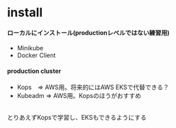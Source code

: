 # install

#### ローカルにインストール(productionレベルではない練習用)
- Minikube
- Docker Client

#### production cluster
- Kops　=> AWS用。将来的にはAWS EKSで代替できる？
- Kubeadm => AWS用。Kopsのほうがおすすめ<br>

<br>
とりあえずKopsで学習し、EKSもできるようにする
